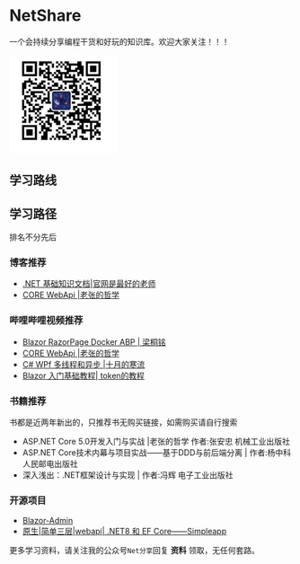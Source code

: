 # NetShare
 
一个会持续分享编程干货和好玩的知识库。欢迎大家关注！！！


![](../public/images/netfenxiang.png)

##  学习路线



##  学习路径

排名不分先后 

### 博客推荐
- [.NET 基础知识文档|官网是最好的老师](https://learn.microsoft.com/zh-cn/dotnet/fundamentals/)
- [CORE WebApi |老张的哲学](https://www.cnblogs.com/laozhang-is-phi/p/9495618.html)

### 哔哩哔哩视频推荐
- [Blazor RazorPage  Docker ABP  | 梁桐铭 ](https://space.bilibili.com/2954671) 
- [CORE WebApi |老张的哲学](https://www.cnblogs.com/laozhang-is-phi/p/9495618.html)
- [C# WPf 多线程和异步 |十月的寒流 ](https://space.bilibili.com/600592/channel/series)
- [Blazor 入门基础教程| token的教程 ](https://www.bilibili.com/video/BV1bD4y1n7qj) 


### 书籍推荐

书都是近两年新出的，只推荐书无购买链接，如需购买请自行搜索

- ASP.NET Core 5.0开发入门与实战 |老张的哲学 作者:张安忠  机械工业出版社
- ASP.NET Core技术内幕与项目实战——基于DDD与前后端分离 | 作者:杨中科  人民邮电出版社
- 深入浅出：.NET框架设计与实现 | 作者:冯辉  电子工业出版社
### 开源项目

 - [Blazor-Admin](https://github.com/BlazorAdmin/Blazor-Admin)
 - [原生|简单三层|webapi| .NET8 和 EF Core——Simpleapp](https://gitee.com/lisheng741/simpleapp)


更多学习资料，请关注我的公众号`Net分享`回复 **资料** 领取，无任何套路。

 

